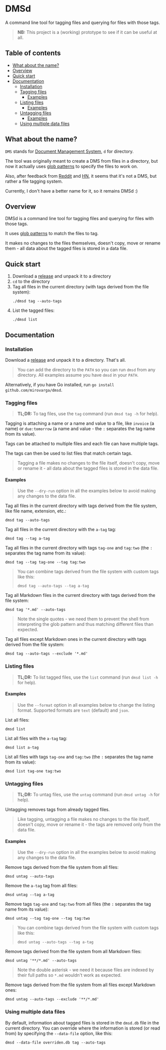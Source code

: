 # DMSd

A command line tool for tagging files and querying for files with those tags.

> **NB:** This project is a (working) prototype to see if it can be useful at
> all.

## Table of contents

* [What about the name?](#what-about-the-name)
* [Overview](#overview)
* [Quick start](#quick-start)
* [Documentation](#documentation)
  * [Installation](#installation)
  * [Tagging files](#tagging-files)
    * [Examples](#examples)
  * [Listing files](#listing-files)
    * [Examples](#examples-1)
  * [Untagging files](#untagging-files)
    * [Examples](#examples-2)
  * [Using multiple data files](#using-multiple-data-files)

## What about the name?

`DMS` stands for
[Document Management System](https://en.wikipedia.org/wiki/Document_management_system),
`d` for directory.

The tool was originally meant to create a DMS from files in a directory, but 
now it actually uses [glob patterns](https://en.wikipedia.org/wiki/Glob_(programming))
to specify the files to work on.
 
Also, after feedback from
[Reddit](https://www.reddit.com/r/golang/comments/13hqp3f/comment/jk7e65l)
and [HN](https://news.ycombinator.com/item?id=35944339), it seems that it's not
a DMS, but rather a file tagging system.

Currently, I don't have a better name for it, so it remains DMSd :)

## Overview

DMSd is a command line tool for tagging files and querying for files with those
tags.

It uses [glob patterns](https://en.wikipedia.org/wiki/Glob_(programming))
to match the files to tag.

It makes no changes to the files themselves, doesn't copy, move or rename them -
all data about the tagged files is stored in a data file.

## Quick start

1. Download a [release](https://github.com/mirovarga/dmsd/releases) and unpack
   it to a directory
2. `cd` to the directory
3. Tag all files in the current directory (with tags derived from the file system):
   ```
   ./dmsd tag --auto-tags
   ```
4. List the tagged files:
   ```
   ./dmsd list
   ```

## Documentation

### Installation

Download a [release](https://github.com/mirovarga/dmsd/releases) and unpack
it to a directory. That's all.

> You can add the directory to the `PATH` so you can run `dmsd` from any
> directory. All examples assume you have `dmsd` in your `PATH`.

Alternatively, if you have Go installed, run
`go install github.com/mirovarga/dmsd`.

### Tagging files

> **TL;DR:** To tag files, use the `tag` command (run `dmsd tag -h` for help).

Tagging is attaching a name or a name and value to a file, like `invoice`
(a name) or `due:tomorrow` (a name and value - the `:` separates the tag name
from its value).

Tags can be attached to multiple files and each file can have multiple tags.

The tags can then be used to list files that match certain tags.

> Tagging a file makes no changes to the file itself, doesn't copy, move or
> rename it - all data about the tagged files is stored in the data file.

#### Examples

> Use the `--dry-run` option in all the examples below to avoid making any
> changes to the data file.

Tag all files in the current directory with tags derived from the file system,
like file name, extension, etc.:
```
dmsd tag --auto-tags
```

Tag all files in the current directory with the `a-tag` tag:
```
dmsd tag --tag a-tag
```

Tag all files in the current directory with tags `tag-one` and `tag:two`
(the `:` separates the tag name from its value):
```
dmsd tag --tag tag-one --tag tag:two
```
> You can combine tags derived from the file system with custom tags like this:
>
> `dmsd tag --auto-tags --tag a-tag`

Tag all Markdown files in the current directory with tags derived from the file
system:
```
dmsd tag '*.md' --auto-tags
```
> Note the single quotes - we need them to prevent the shell from interpreting
> the glob pattern and thus matching different files than expected.

Tag all files except Markdown ones in the current directory with tags derived
from the file system:
```
dmsd tag --auto-tags --exclude '*.md'
```

### Listing files

> **TL;DR:** To list tagged files, use the `list` command (run `dmsd list -h`
> for help).

#### Examples

> Use the `--format` option in all examples below to change the listing format.
> Supported formats are `text` (default) and `json`.

List all files:
```
dmsd list
```

List all files with the `a-tag` tag:
```
dmsd list a-tag
```

List all files with tags `tag-one` and `tag:two` (the `:` separates the tag name
from its value):
```
dmsd list tag-one tag:two
```

### Untagging files

> **TL;DR:** To untag files, use the `untag` command (run `dmsd untag -h` for
> help).

Untagging removes tags from already tagged files.

> Like tagging, untagging a file makes no changes to the file itself, doesn't
> copy, move or rename it - the tags are removed only from the data file.

#### Examples

> Use the `--dry-run` option in all the examples below to avoid making any
> changes to the data file.

Remove tags derived from the file system from all files:
```
dmsd untag --auto-tags
```

Remove the `a-tag` tag from all files:
```
dmsd untag --tag a-tag
```

Remove tags `tag-one` and `tag:two` from all files (the `:` separates the tag
name from its value):
```
dmsd untag --tag tag-one --tag tag:two
```
> You can combine tags derived from the file system with custom tags like this:
>
> `dmsd untag --auto-tags --tag a-tag`

Remove tags derived from the file system from all Markdown files:
```
dmsd untag '**/*.md' --auto-tags
```
> Note the double asterisk - we need it because files are indexed by their full
> paths so `*.md` wouldn't work as expected.

Remove tags derived from the file system from all files except Markdown ones:
```
dmsd untag --auto-tags --exclude '**/*.md'
```

### Using multiple data files

By default, information about tagged files is stored in the `dmsd.db` file in 
the current directory. You can override where the information is stored (or read
from) by specifying the `--data-file` option, like this:

```
dmsd --data-file overriden.db tag --auto-tags
```
